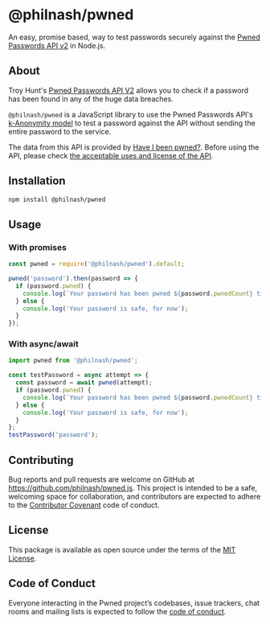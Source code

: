 # @philnash/pwned

An easy, promise based, way to test passwords securely against the [Pwned Passwords API v2](https://haveibeenpwned.com/API/v2#PwnedPasswords) in Node.js.

## About

Troy Hunt's [Pwned Passwords API V2](https://haveibeenpwned.com/API/v2#PwnedPasswords) allows you to check if a password has been found in any of the huge data breaches.

`@philnash/pwned` is a JavaScript library to use the Pwned Passwords API's [k-Anonymity model](https://www.troyhunt.com/ive-just-launched-pwned-passwords-version-2/#cloudflareprivacyandkanonymity) to test a password against the API without sending the entire password to the service.

The data from this API is provided by [Have I been pwned?](https://haveibeenpwned.com/). Before using the API, please check [the acceptable uses and license of the API](https://haveibeenpwned.com/API/v2#AcceptableUse).

## Installation

```bash
npm install @philnash/pwned
```

## Usage

### With promises

```javascript
const pwned = require('@philnash/pwned').default;

pwned('password').then(password => {
  if (password.pwned) {
    console.log(`Your password has been pwned ${password.pwnedCount} times`);
  } else {
    console.log('Your password is safe, for now');
  }
});
```

### With async/await

```javascript
import pwned from '@philnash/pwned';

const testPassword = async attempt => {
  const password = await pwned(attempt);
  if (password.pwned) {
    console.log(`Your password has been pwned ${password.pwnedCount} times`);
  } else {
    console.log('Your password is safe, for now');
  }
};
testPassword('password');
```

## Contributing

Bug reports and pull requests are welcome on GitHub at https://github.com/philnash/pwned.js. This project is intended to be a safe, welcoming space for collaboration, and contributors are expected to adhere to the [Contributor Covenant](http://contributor-covenant.org) code of conduct.

## License

This package is available as open source under the terms of the [MIT License](https://opensource.org/licenses/MIT).

## Code of Conduct

Everyone interacting in the Pwned project’s codebases, issue trackers, chat rooms and mailing lists is expected to follow the [code of conduct](https://github.com/philnash/pwned.js/blob/master/CODE_OF_CONDUCT.md).

